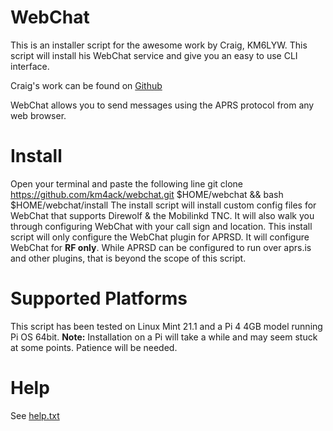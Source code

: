 # WebChat

This is an installer script for the awesome work by Craig, KM6LYW. This script will
install his WebChat service and give you an easy to use CLI interface.

Craig's work can be found on [Github](https://github.com/craigerl/aprsd)

WebChat allows you to send messages using the APRS protocol from any web browser.

# Install
Open your terminal and paste the following line
	git clone https://github.com/km4ack/webchat.git $HOME/webchat && bash $HOME/webchat/install
The install script will install custom config files for WebChat that supports Direwolf & the Mobilinkd
TNC. It will also walk you through configuring WebChat with your call sign and location. This install
script will only configure the WebChat plugin for APRSD. It will configure WebChat for **RF only**. While 
APRSD can be configured to run over aprs.is and other plugins, that is beyond the scope of this script.

# Supported Platforms
This script has been tested on Linux Mint 21.1 and a Pi 4 4GB model running Pi OS 64bit. **Note:** Installation on a Pi will take
a while and may seem stuck at some points. Patience will be needed.

# Help
See [help.txt](https://github.com/km4ack/webchat/blob/main/help.txt)